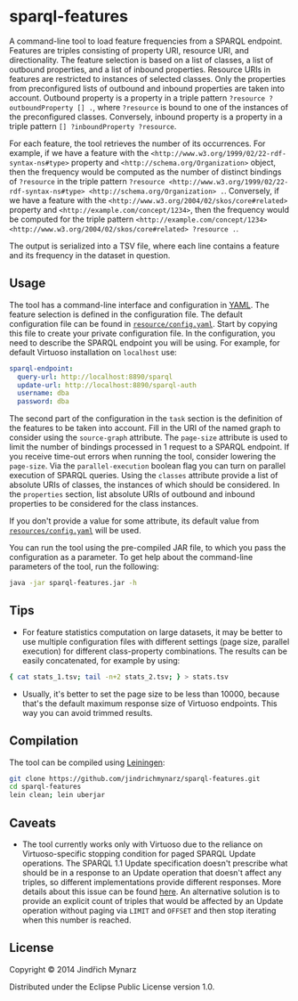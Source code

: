 # sparql-features

A command-line tool to load feature frequencies from a SPARQL endpoint. Features are triples consisting of property URI, resource URI, and directionality. The feature selection is based on a list of classes, a list of outbound properties, and a list of inbound properties. Resource URIs in features are restricted to instances of selected classes. Only the properties from preconfigured lists of outbound and inbound properties are taken into account. Outbound property is a property in a triple pattern `?resource ?outboundProperty [] .`, where `?resource` is bound to one of the instances of the preconfigured classes. Conversely, inbound property is a property in a triple pattern `[] ?inboundProperty ?resource`.

For each feature, the tool retrieves the number of its occurrences. For example, if we have a feature with the `<http://www.w3.org/1999/02/22-rdf-syntax-ns#type>` property and `<http://schema.org/Organization>` object, then the frequency would be computed as the number of distinct bindings of `?resource` in the triple pattern `?resource <http://www.w3.org/1999/02/22-rdf-syntax-ns#type> <http://schema.org/Organization> .`. Conversely, if we have a feature with the `<http://www.w3.org/2004/02/skos/core#related>` property and `<http://example.com/concept/1234>`, then the frequency would be computed for the triple pattern `<http://example.com/concept/1234> <http://www.w3.org/2004/02/skos/core#related> ?resource .`. 

The output is serialized into a TSV file, where each line contains a feature and its frequency in the dataset in question.

## Usage

The tool has a command-line interface and configuration in [YAML](http://www.yaml.org/). The feature selection is defined in the configuration file. The default configuration file can be found in [`resource/config.yaml`](https://github.com/jindrichmynarz/sparql-features/blob/master/resources/config.yaml). Start by copying this file to create your private configuration file. In the configuration, you need to describe the SPARQL endpoint you will be using. For example, for default Virtuoso installation on `localhost` use:

```yaml
sparql-endpoint:
  query-url: http://localhost:8890/sparql
  update-url: http://localhost:8890/sparql-auth
  username: dba
  password: dba
```

The second part of the configuration in the `task` section is the definition of the features to be taken into account. Fill in the URI of the named graph to consider using the `source-graph` attribute. The `page-size` attribute is used to limit the number of bindings processed in 1 request to a SPARQL endpoint. If you receive time-out errors when running the tool, consider lowering the `page-size`. Via the `parallel-execution` boolean flag you can turn on parallel execution of SPARQL queries. Using the `classes` attribute provide a list of absolute URIs of classes, the instances of which should be considered. In the `properties` section, list absolute URIs of outbound and inbound properties to be considered for the class instances.

If you don't provide a value for some attribute, its default value from [`resources/config.yaml`](https://github.com/jindrichmynarz/sparql-features/blob/master/resources/config.yaml) will be used.

You can run the tool using the pre-compiled JAR file, to which you pass the configuration as a parameter. To get help about the command-line parameters of the tool, run the following:

```bash
java -jar sparql-features.jar -h
```

## Tips

* For feature statistics computation on large datasets, it may be better to use multiple configuration files with different settings (page size, parallel execution) for different class-property combinations. The results can be easily concatenated, for example by using:

```bash
{ cat stats_1.tsv; tail -n+2 stats_2.tsv; } > stats.tsv
```

* Usually, it's better to set the page size to be less than 10000, because that's the default maximum response size of Virtuoso endpoints. This way you can avoid trimmed results. 

## Compilation

The tool can be compiled using [Leiningen](http://leiningen.org/):

```bash
git clone https://github.com/jindrichmynarz/sparql-features.git
cd sparql-features
lein clean; lein uberjar
```

## Caveats

* The tool currently works only with Virtuoso due to the reliance on Virtuoso-specific stopping condition for paged SPARQL Update operations. The SPARQL 1.1 Update specification doesn't prescribe what should be in a response to an Update operation that doesn't affect any triples, so different implementations provide different responses. More details about this issue can be found [here](http://answers.semanticweb.com/questions/29420/stopping-condition-for-paged-sparql-update-operations/29422). An alternative solution is to provide an explicit count of triples that would be affected by an Update operation without paging via `LIMIT` and `OFFSET` and then stop iterating when this number is reached.

## License

Copyright © 2014 Jindřich Mynarz

Distributed under the Eclipse Public License version 1.0. 
